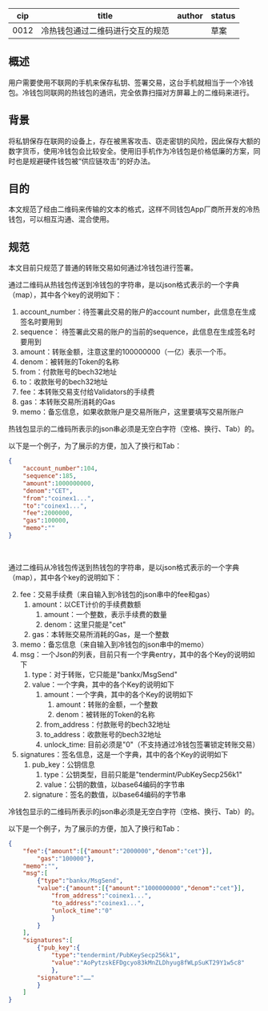 | cip  | title                            | author | status |
| ---- | -------------------------------- | ------ | ------ |
| 0012 | 冷热钱包通过二维码进行交互的规范 |        | 草案   |

## 概述

用户需要使用不联网的手机来保存私钥、签署交易，这台手机就相当于一个冷钱包。冷钱包同联网的热钱包的通讯，完全依靠扫描对方屏幕上的二维码来进行。

## 背景

将私钥保存在联网的设备上，存在被黑客攻击、窃走密钥的风险，因此保存大额的数字货币，使用冷钱包会比较安全。使用旧手机作为冷钱包是价格低廉的方案，同时也是规避硬件钱包被“供应链攻击”的好办法。

## 目的

本文规范了经由二维码来传输的文本的格式，这样不同钱包App厂商所开发的冷热钱包，可以相互沟通、混合使用。

## 规范

本文目前只规范了普通的转账交易如何通过冷钱包进行签署。

通过二维码从热钱包传送到冷钱包的字符串，是以json格式表示的一个字典（map），其中各个key的说明如下：

1. account_number：待签署此交易的账户的account number，此信息在生成签名时要用到
2. sequence： 待签署此交易的账户的当前的sequence，此信息在生成签名时要用到
3. amount：转账金额，注意这里的100000000（一亿）表示一个币。
4. denom：被转账的Token的名称
5. from：付款账号的bech32地址
6. to：收款账号的bech32地址
7. fee：本转账交易支付给Validators的手续费
8. gas：本转账交易所消耗的Gas
9. memo：备忘信息，如果收款账户是交易所账户，这里要填写交易所账户

热钱包显示的二维码所表示的json串必须是无空白字符（空格、换行、Tab）的。

以下是一个例子，为了展示的方便，加入了换行和Tab：

```json
{
	"account_number":104,
	"sequence":185,
	"amount":1000000000,
	"denom":"CET",
	"from":"coinex1...",
	"to":"coinex1...",
	"fee":2000000,
	"gas":100000,
	"memo":""
}
```

​	

通过二维码从冷钱包传送到热钱包的字符串，是以json格式表示的一个字典（map），其中各个key的说明如下：

2. fee：交易手续费（来自输入到冷钱包的json串中的fee和gas）
	1. amount：以CET计价的手续费数额
		1. amount：一个整数，表示手续费的数量
		2. denom：这里只能是"cet"
	2. gas：本转账交易所消耗的Gas，是一个整数
3. memo：备忘信息（来自输入到冷钱包的json串中的memo）
4. msg：一个Json的列表，目前只有一个字典entry，其中的各个Key的说明如下
	1. type：对于转账，它只能是"bankx/MsgSend"
	2. value：一个字典，其中的各个Key的说明如下
		1. amount：一个字典，其中的各个Key的说明如下
		   1. amount：转账的金额，一个整数
		   2. denom：被转账的Token的名称
		2. from_address：付款账号的bech32地址
		3. to_address：收款账号的bech32地址
		4. unlock_time: 目前必须是"0"（不支持通过冷钱包签署锁定转账交易）
5. signatures：签名信息，这是一个字典，其中的各个Key的说明如下
	1. pub_key：公钥信息
		1. type：公钥类型，目前只能是"tendermint/PubKeySecp256k1"
		2. value：公钥的数值，以base64编码的字节串
	2. signature：签名的数值，以base64编码的字节串



冷钱包显示的二维码所表示的json串必须是无空白字符（空格、换行、Tab）的。

以下是一个例子，为了展示的方便，加入了换行和Tab：


```json
{
	"fee":{"amount":[{"amount":"2000000","denom":"cet"}],
		"gas":"100000"},
	"memo":"",
	"msg":[
		{"type":"bankx/MsgSend",
		"value":{"amount":[{"amount":"1000000000","denom":"cet"}],
			"from_address":"coinex1...",
			"to_address":"coinex1...",
			"unlock_time":"0"
			}
		}
	],
	"signatures":[
		{"pub_key":{
			"type":"tendermint/PubKeySecp256k1",
			"value":"AoPytzskEFDgcyo83kMnZLDhyug8fWLpSuKT29Y1w5c8"
			},
		"signature":"……"
		}
	]
}
```
